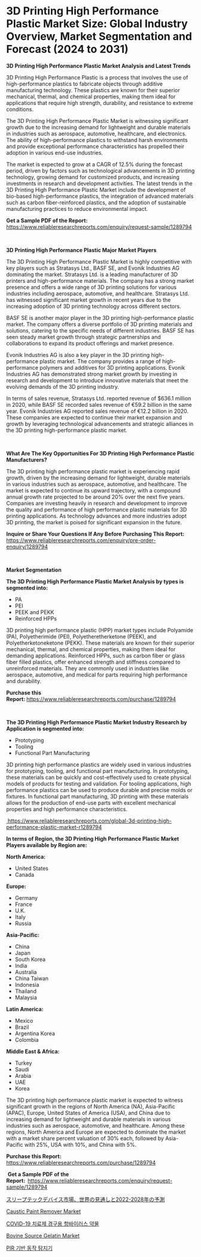 <p><h1>3D Printing High Performance Plastic Market Size: Global Industry Overview, Market Segmentation and Forecast (2024 to 2031)</h1></p><p><strong>3D Printing High Performance Plastic Market Analysis and Latest Trends</strong></p>
<p><p>3D Printing High Performance Plastic is a process that involves the use of high-performance plastics to fabricate objects through additive manufacturing technology. These plastics are known for their superior mechanical, thermal, and chemical properties, making them ideal for applications that require high strength, durability, and resistance to extreme conditions.</p><p>The 3D Printing High Performance Plastic Market is witnessing significant growth due to the increasing demand for lightweight and durable materials in industries such as aerospace, automotive, healthcare, and electronics. The ability of high-performance plastics to withstand harsh environments and provide exceptional performance characteristics has propelled their adoption in various end-use industries.</p><p>The market is expected to grow at a CAGR of 12.5% during the forecast period, driven by factors such as technological advancements in 3D printing technology, growing demand for customized products, and increasing investments in research and development activities. The latest trends in the 3D Printing High Performance Plastic Market include the development of bio-based high-performance plastics, the integration of advanced materials such as carbon fiber-reinforced plastics, and the adoption of sustainable manufacturing practices to reduce environmental impact.</p></p>
<p><strong>Get a Sample PDF of the Report:&nbsp;</strong> <a href="https://www.reliableresearchreports.com/enquiry/request-sample/1289794">https://www.reliableresearchreports.com/enquiry/request-sample/1289794</a></p>
<p>&nbsp;</p>
<p><strong>3D Printing High Performance Plastic Major Market Players</strong></p>
<p><p>The 3D Printing High Performance Plastic Market is highly competitive with key players such as Stratasys Ltd., BASF SE, and Evonik Industries AG dominating the market. Stratasys Ltd. is a leading manufacturer of 3D printers and high-performance materials. The company has a strong market presence and offers a wide range of 3D printing solutions for various industries including aerospace, automotive, and healthcare. Stratasys Ltd. has witnessed significant market growth in recent years due to the increasing adoption of 3D printing technology across different sectors.</p><p>BASF SE is another major player in the 3D printing high-performance plastic market. The company offers a diverse portfolio of 3D printing materials and solutions, catering to the specific needs of different industries. BASF SE has seen steady market growth through strategic partnerships and collaborations to expand its product offerings and market presence.</p><p>Evonik Industries AG is also a key player in the 3D printing high-performance plastic market. The company provides a range of high-performance polymers and additives for 3D printing applications. Evonik Industries AG has demonstrated strong market growth by investing in research and development to introduce innovative materials that meet the evolving demands of the 3D printing industry.</p><p>In terms of sales revenue, Stratasys Ltd. reported revenue of $636.1 million in 2020, while BASF SE recorded sales revenue of €59.2 billion in the same year. Evonik Industries AG reported sales revenue of €12.2 billion in 2020. These companies are expected to continue their market expansion and growth by leveraging technological advancements and strategic alliances in the 3D printing high-performance plastic market.</p></p>
<p>&nbsp;</p>
<p><strong>What Are The Key Opportunities For 3D Printing High Performance Plastic Manufacturers?</strong></p>
<p><p>The 3D printing high performance plastic market is experiencing rapid growth, driven by the increasing demand for lightweight, durable materials in various industries such as aerospace, automotive, and healthcare. The market is expected to continue its upward trajectory, with a compound annual growth rate projected to be around 20% over the next five years. Companies are investing heavily in research and development to improve the quality and performance of high performance plastic materials for 3D printing applications. As technology advances and more industries adopt 3D printing, the market is poised for significant expansion in the future.</p></p>
<p><strong>Inquire or Share Your Questions If Any Before Purchasing This Report:</strong> <a href="https://www.reliableresearchreports.com/enquiry/pre-order-enquiry/1289794">https://www.reliableresearchreports.com/enquiry/pre-order-enquiry/1289794</a></p>
<p>&nbsp;</p>
<p><strong>Market Segmentation</strong></p>
<p><strong>The 3D Printing High Performance Plastic Market Analysis by types is segmented into:</strong></p>
<p><ul><li>PA</li><li>PEI</li><li>PEEK and PEKK</li><li>Reinforced HPPs</li></ul></p>
<p><p>3D printing high performance plastic (HPP) market types include Polyamide (PA), Polyetherimide (PEI), Polyetheretherketone (PEEK), and Polyetherketoneketone (PEKK). These materials are known for their superior mechanical, thermal, and chemical properties, making them ideal for demanding applications. Reinforced HPPs, such as carbon fiber or glass fiber filled plastics, offer enhanced strength and stiffness compared to unreinforced materials. They are commonly used in industries like aerospace, automotive, and medical for parts requiring high performance and durability.</p></p>
<p><strong>Purchase this Report:&nbsp;</strong><a href="https://www.reliableresearchreports.com/purchase/1289794">https://www.reliableresearchreports.com/purchase/1289794</a></p>
<p>&nbsp;</p>
<p><strong>The 3D Printing High Performance Plastic Market Industry Research by Application is segmented into:</strong></p>
<p><ul><li>Prototyping</li><li>Tooling</li><li>Functional Part Manufacturing</li></ul></p>
<p><p>3D printing high performance plastics are widely used in various industries for prototyping, tooling, and functional part manufacturing. In prototyping, these materials can be quickly and cost-effectively used to create physical models of products for testing and validation. For tooling applications, high performance plastics can be used to produce durable and precise molds or fixtures. In functional part manufacturing, 3D printing with these materials allows for the production of end-use parts with excellent mechanical properties and high performance characteristics.</p></p>
<p><a href="https://www.reliableresearchreports.com/global-3d-printing-high-performance-plastic-market-r1289794">&nbsp;https://www.reliableresearchreports.com/global-3d-printing-high-performance-plastic-market-r1289794</a></p>
<p><strong>In terms of Region, the 3D Printing High Performance Plastic Market Players available by Region are:</strong></p>
<p>
    <p> <strong> North America: </strong>
        <ul>
            <li>United States</li>
            <li>Canada</li>
        </ul>
        </p> 
    <p> <strong> Europe: </strong>
        <ul>
            <li>Germany</li>
            <li>France</li>
            <li>U.K.</li>
            <li>Italy</li>
            <li>Russia</li>
        </ul>
        </p> 
    <p> <strong> Asia-Pacific: </strong>
        <ul>
            <li>China</li>
            <li>Japan</li>
            <li>South Korea</li>
            <li>India</li>
            <li>Australia</li>
            <li>China Taiwan</li>
            <li>Indonesia</li>
            <li>Thailand</li>
            <li>Malaysia</li>
        </ul>
        </p> 
    <p> <strong> Latin America: </strong>
        <ul>
            <li>Mexico</li>
            <li>Brazil</li>
            <li>Argentina Korea</li>
            <li>Colombia</li>
        </ul>
        </p> 
    <p> <strong> Middle East & Africa: </strong>
        <ul>
            <li>Turkey</li>
            <li>Saudi</li>
            <li>Arabia</li>
            <li>UAE</li>
            <li>Korea</li>
        </ul>
    </p>
    </p>
<p><p>The 3D printing high performance plastic market is expected to witness significant growth in the regions of North America (NA), Asia-Pacific (APAC), Europe, United States of America (USA), and China due to increasing demand for lightweight and durable materials in various industries such as aerospace, automotive, and healthcare. Among these regions, North America and Europe are expected to dominate the market with a market share percent valuation of 30% each, followed by Asia-Pacific with 25%, USA with 10%, and China with 5%.</p></p>
<p><strong>Purchase this Report: </strong><a href="https://www.reliableresearchreports.com/purchase/1289794">https://www.reliableresearchreports.com/purchase/1289794</a></p>
<p>&nbsp;<strong>Get a Sample PDF of the Report:&nbsp;&nbsp;</strong><a href="https://www.reliableresearchreports.com/enquiry/request-sample/1289794">https://www.reliableresearchreports.com/enquiry/request-sample/1289794</a></p>
<p><strong></strong></p>
<p><p><a href="https://github.com/LenoraKris2023/Market-Research-Report-List-1/blob/main/3811277130760.md">スリープテックデバイス市場、世界の見通しと2022-2028年の予測</a></p><p><a href="https://github.com/Gilanghao0/Market-Research-Report-List-1/blob/main/caustic-paint-remover-market.md">Caustic Paint Remover Market</a></p><p><a href="https://github.com/vdhdwjyp90142/Market-Research-Report-List-2/blob/main/5828969119105.md">COVID-19 치료제 경구용 항바이러스 약물</a></p><p><a href="https://github.com/lukmanduiky01/Market-Research-Report-List-1/blob/main/bovine-source-gelatin-market.md">Bovine Source Gelatin Market</a></p><p><a href="https://github.com/OwenHamiytll568745/Market-Research-Report-List-2/blob/main/8716492119106.md">PIR 기반 동작 탐지기</a></p></p>